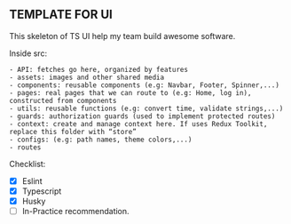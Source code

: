 ## TEMPLATE FOR UI

This skeleton of TS UI help my team build awesome software.

Inside src:

```
- API: fetches go here, organized by features
- assets: images and other shared media
- components: reusable components (e.g: Navbar, Footer, Spinner,...)
- pages: real pages that we can route to (e.g: Home, log in), constructed from components
- utils: reusable functions (e.g: convert time, validate strings,...)
- guards: authorization guards (used to implement protected routes)
- context: create and manage context here. If uses Redux Toolkit, replace this folder with “store”
- configs: (e.g: path names, theme colors,...)
- routes
```

Checklist:
- [x] Eslint
- [x] Typescript
- [x] Husky
- [ ] In-Practice recommendation.